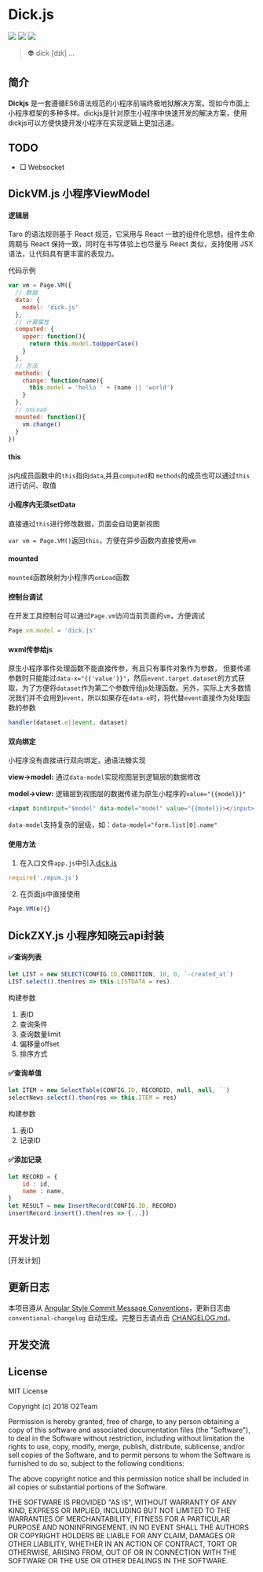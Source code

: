# Dick.js

[![](https://img.shields.io/npm/l/@tarojs/taro.svg?style=flat-square)](https://www.npmjs.com/package/@tarojs/taro)
[![](https://img.shields.io/npm/dt/@tarojs/taro.svg?style=flat-square)](https://www.npmjs.com/package/@tarojs/taro)
[![](https://img.shields.io/travis/NervJS/taro.svg?style=flat-square)](https://travis-ci.org/NervJS/taro)

> 👽 dick [dɪk] ...

## 简介

**Dickjs** 是一套遵循ES6语法规范的小程序前端终极地狱解决方案。现如今市面上小程序框架的多种多样。dickjs是针对原生小程序中快速开发的解决方案，使用dickjs可以方便快捷开发小程序在实现逻辑上更加迅速。

## TODO

* □ Websocket


## DickVM.js 小程序ViewModel

#### 逻辑层

Taro 的语法规则基于 React 规范，它采用与 React 一致的组件化思想，组件生命周期与 React 保持一致，同时在书写体验上也尽量与 React 类似，支持使用 JSX 语法，让代码具有更丰富的表现力。

代码示例

```javascript
var vm = Page.VM({
  // 数据
  data: {
    model: 'dick.js'
  },
  // 计算属性
  computed: {
    upper: function(){
      return this.model.toUpperCase()
    }
  },
  // 方法
  methods: {
    change: function(name){
      this.model = 'hello ' + (name || 'world')
    }
  },
  // onLoad
  mounted: function(){
    vm.change()
  }
})
```

#### this

js内成员函数中的`this`指向`data`,并且`computed`和 `methods`的成员也可以通过`this`进行访问、取值

#### 小程序内无须setData

直接通过`this`进行修改数据，页面会自动更新视图

`var vm = Page.VM()`返回`this`，方便在异步函数内直接使用`vm`

#### mounted

`mounted`函数映射为小程序内`onLoad`函数

#### 控制台调试

在开发工具控制台可以通过`Page.vm`访问当前页面的`vm`，方便调试

```javascript
Page.vm.model = 'dick.js'
```

#### wxml传参给js

原生小程序事件处理函数不能直接传参，有且只有事件对象作为参数，
但要传递参数时只能能过`data-x="{{'value'}}"`，然后`event.target.dataset`的方式获取，为了方便将`dataset`作为第二个参数传给js处理函数。另外，实际上大多数情况我们并不会用到`event`，所以如果存在`data-e`时，将代替`event`直接作为处理函数的参数

```javascript
handler(dataset.e||event, dataset)
```

#### 双向绑定

小程序没有直接进行双向绑定，通语法糖实现

**view->model:** 通过`data-model`实现视图层到逻辑层的数据修改

**model->view:** 逻辑层到视图层的数据传递为原生小程序的`value="{{model}}"`

```html
<input bindinput="$model" data-model="model" value="{{model}}></input>
```

`data-model`支持复杂的层级，如：`data-model="form.list[0].name"`

#### 使用方法

1. 在入口文件`app.js`中引入[dick.js](https://github.com/lhz1208/Dick.js)
```javascript
require('./mpvm.js')
```
2. 在页面js中直接使用
```javascript
Page.VM(e){}
```

## DickZXY.js 小程序知晓云api封装

#### ✅查询列表

```javascript
let LIST = new SELECT(CONFIG.ID,CONDITION, 10, 0, `-created_at`)
LIST.select().then(res => this.LISTDATA = res)
```
构建参数

1. 表ID
2. 查询条件
3. 查询数量limit
4. 偏移量offset
5. 排序方式

#### ✅查询单值
```javascript
let ITEM = new SelectTable(CONFIG.ID, RECORDID, null, null, ``)
selectNews.select().then(res => this.ITEM = res)
```
构建参数

1. 表ID
2. 记录ID

#### ✅添加记录
```javascript
let RECORD = {
    id : id,
    name : name,
}
let RESULT = new InsertRecord(CONFIG.ID, RECORD)
insertRecord.insert().then(res => {...})
```

 









## 开发计划

[开发计划]

## 更新日志

本项目遵从 [Angular Style Commit Message Conventions](https://gist.github.com/stephenparish/9941e89d80e2bc58a153)，更新日志由 `conventional-changelog` 自动生成。完整日志请点击 [CHANGELOG.md](./CHANGELOG.md)。

## 开发交流



## License

MIT License

Copyright (c) 2018 O2Team

Permission is hereby granted, free of charge, to any person obtaining a copy
of this software and associated documentation files (the "Software"), to deal
in the Software without restriction, including without limitation the rights
to use, copy, modify, merge, publish, distribute, sublicense, and/or sell
copies of the Software, and to permit persons to whom the Software is
furnished to do so, subject to the following conditions:

The above copyright notice and this permission notice shall be included in all
copies or substantial portions of the Software.

THE SOFTWARE IS PROVIDED "AS IS", WITHOUT WARRANTY OF ANY KIND, EXPRESS OR
IMPLIED, INCLUDING BUT NOT LIMITED TO THE WARRANTIES OF MERCHANTABILITY,
FITNESS FOR A PARTICULAR PURPOSE AND NONINFRINGEMENT. IN NO EVENT SHALL THE
AUTHORS OR COPYRIGHT HOLDERS BE LIABLE FOR ANY CLAIM, DAMAGES OR OTHER
LIABILITY, WHETHER IN AN ACTION OF CONTRACT, TORT OR OTHERWISE, ARISING FROM,
OUT OF OR IN CONNECTION WITH THE SOFTWARE OR THE USE OR OTHER DEALINGS IN THE
SOFTWARE.